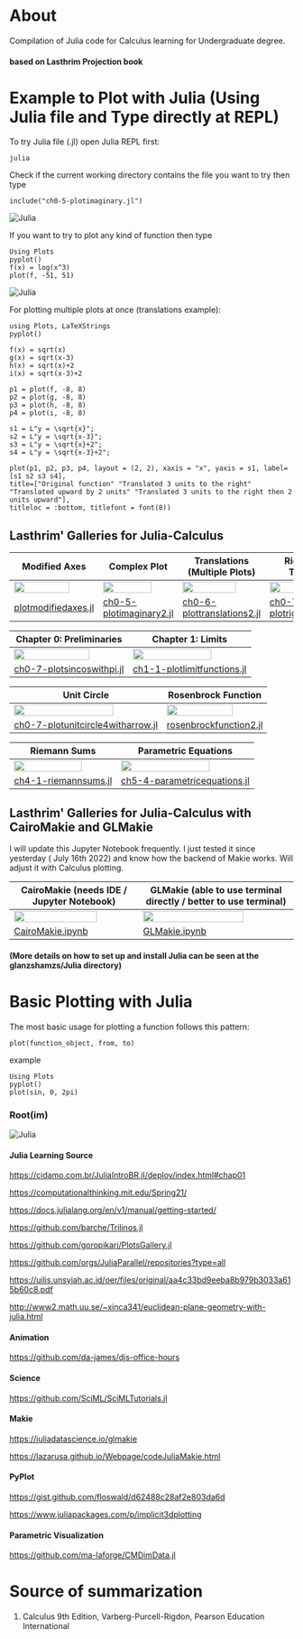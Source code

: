 # About
Compilation of Julia code for Calculus learning for Undergraduate degree.

#### based on Lasthrim Projection book 

# Example to Plot with Julia (Using Julia file and Type directly at REPL)

To try Julia file (.jl) open Julia REPL first:
```
julia

```

Check if the current working directory contains the file you want to try then type
```
include("ch0-5-plotimaginary.jl")
```
![Julia](https://raw.githubusercontent.com/glanzkaiser/glanzshamzs/main/Julia/images/plotimaginary.png)

If you want to try to plot any kind of function then type
```
Using Plots
pyplot()
f(x) = log(x^3)
plot(f, -51, 51)
```
![Julia](https://raw.githubusercontent.com/glanzkaiser/glanzshamzs/main/Julia/images/Logfunction.png)

For plotting multiple plots at once (translations example):
```
using Plots, LaTeXStrings
pyplot()

f(x) = sqrt(x)
g(x) = sqrt(x-3)
h(x) = sqrt(x)+2
i(x) = sqrt(x-3)+2

p1 = plot(f, -8, 8)
p2 = plot(g, -8, 8)
p3 = plot(h, -8, 8)
p4 = plot(i, -8, 8)

s1 = L"y = \sqrt{x}";
s2 = L"y = \sqrt{x-3}";
s3 = L"y = \sqrt{x}+2";
s4 = L"y = \sqrt{x-3}+2";

plot(p1, p2, p3, p4, layout = (2, 2), xaxis = "x", yaxis = s1, label=[s1 s2 s3 s4], 
title=["Original function" "Translated 3 units to the right" "Translated upward by 2 units" "Translated 3 units to the right then 2 units upward"],
titleloc = :bottom, titlefont = font(8))
```

## Lasthrim' Galleries for Julia-Calculus

| Modified Axes | Complex Plot | Translations (Multiple Plots) | Right Side Triangle |
| ------------- | ------------- | ------------- | ------------- | 
| <img src="https://github.com/glanzkaiser/glanzshamzs/blob/main/Julia/images/sin18x.png?raw=true" width="83%"> | <img src="https://github.com/glanzkaiser/glanzshamzs/blob/main/Julia/images/Complex.png" width="83%"> | <img src="https://github.com/glanzkaiser/glanzshamzs/blob/main/Julia/images/sqrtx.png" width="83%"> | <img src="https://github.com/glanzkaiser/glanzshamzs/blob/main/Julia/images/rightsidetriangle.png" width="83%"> | 
| <a href="https://github.com/glanzkaiser/glanzshamzs/blob/main/LasthrimProjection/Julia-Calculus/plotmodifiedaxes.jl">plotmodifiedaxes.jl</a> | <a href="https://github.com/glanzkaiser/glanzshamzs/blob/main/LasthrimProjection/Julia-Calculus/ch0-5-plotimaginary2.jl">ch0-5-plotimaginary2.jl</a> | <a href="https://github.com/glanzkaiser/glanzshamzs/blob/main/LasthrimProjection/Julia-Calculus/ch0-6-plottranslations2.jl">ch0-6-plottranslations2.jl</a> | <a href="https://github.com/glanzkaiser/glanzshamzs/blob/main/LasthrimProjection/Julia-Calculus/ch0-7-plotrighttriangle.jl">ch0-7-plotrighttriangle.jl</a> |

| Chapter 0: Preliminaries | Chapter 1: Limits | 
| ------------- | ------------- | 
| <img src="https://github.com/glanzkaiser/glanzshamzs/blob/main/Julia/images/LPcalculus-0.png" width="83%"> | <img src="https://github.com/glanzkaiser/glanzshamzs/blob/main/Julia/images/LPcalculus-1.png" width="83%"> | 
| <a href="https://github.com/glanzkaiser/glanzshamzs/blob/main/LasthrimProjection/Julia-Calculus/ch0-7-plotsincoswithpi.jl">ch0-7-plotsincoswithpi.jl</a> | <a href="https://github.com/glanzkaiser/glanzshamzs/blob/main/LasthrimProjection/Julia-Calculus/ch1-1-plotlimitfunctions.jl">ch1-1-plotlimitfunctions.jl</a> | 

| Unit Circle | Rosenbrock Function | 
| ------------- | ------------- | 
| <img src="https://github.com/glanzkaiser/glanzshamzs/blob/main/Julia/images/unitcirclewitharrow.png" width="83%"> | <img src="https://github.com/glanzkaiser/glanzshamzs/blob/main/Julia/images/rosenbrock2.png" width="83%"> | 
| <a href="https://github.com/glanzkaiser/glanzshamzs/blob/main/LasthrimProjection/Julia-Calculus/ch0-7-plotunitcircle4witharrow.jl">ch0-7-plotunitcircle4witharrow.jl</a> | <a href="https://github.com/glanzkaiser/glanzshamzs/blob/main/LasthrimProjection/Julia-Calculus/rosenbrockfunction2.jl">rosenbrockfunction2.jl</a> | 

| Riemann Sums | Parametric Equations | 
| ------------- | ------------- | 
| <img src="https://github.com/glanzkaiser/glanzshamzs/blob/main/Julia/images/riemannsums1.png" width="83%"> | <img src="https://github.com/glanzkaiser/glanzshamzs/blob/main/Julia/images/parametricfunctions.png" width="83%"> | 
| <a href="https://github.com/glanzkaiser/glanzshamzs/blob/main/LasthrimProjection/Julia-Calculus/ch4-1-riemannsums.jl">ch4-1-riemannsums.jl</a> | <a href="https://github.com/glanzkaiser/glanzshamzs/blob/main/LasthrimProjection/Julia-Calculus/ch5-4-parametricequations.jl">ch5-4-parametricequations.jl</a> | 

## Lasthrim' Galleries for Julia-Calculus with CairoMakie and GLMakie

I will update this Jupyter Notebook frequently. I just tested it since yesterday ( July 16th 2022) and know how the backend of Makie works. Will adjust it with Calculus plotting.

| CairoMakie (needs IDE / Jupyter Notebook) | GLMakie (able to use terminal directly / better to use terminal) | 
| ------------- | ------------- | 
| <img src="https://github.com/glanzkaiser/glanzshamzs/blob/main/Julia/images/CairoMakie.png" width="83%"> | <img src="https://github.com/glanzkaiser/glanzshamzs/blob/main/Julia/images/GLMakie.png" width="83%"> | 
| <a href="https://github.com/glanzkaiser/glanzshamzs/blob/main/LasthrimProjection/Julia-Calculus/CairoMakie.ipynb">CairoMakie.ipynb</a> | <a href="https://github.com/glanzkaiser/glanzshamzs/blob/main/LasthrimProjection/Julia-Calculus/GLMakie.ipynb">GLMakie.ipynb</a> | 


#### (More details on how to set up and install Julia can be seen at the glanzshamzs/Julia directory)

# Basic Plotting with Julia
The most basic usage for plotting a function follows this pattern:
```
plot(function_object, from, to)
```

example
```
Using Plots
pyplot()
plot(sin, 0, 2pi)
```
### Root(im)

![Julia](https://github.com/glanzkaiser/glanzshamzs/blob/main/Julia/images/root(im).png)

#### Julia Learning Source

https://cidamo.com.br/JuliaIntroBR.jl/deploy/index.html#chap01

https://computationalthinking.mit.edu/Spring21/

https://docs.julialang.org/en/v1/manual/getting-started/

https://github.com/barche/Trilinos.jl

https://github.com/goropikari/PlotsGallery.jl

https://github.com/orgs/JuliaParallel/repositories?type=all

https://uilis.unsyiah.ac.id/oer/files/original/aa4c33bd9eeba8b979b3033a615b60c8.pdf

http://www2.math.uu.se/~xinca341/euclidean-plane-geometry-with-julia.html

#### Animation

https://github.com/da-james/djs-office-hours

#### Science 

https://github.com/SciML/SciMLTutorials.jl

#### Makie

https://juliadatascience.io/glmakie

https://lazarusa.github.io/Webpage/codeJuliaMakie.html

#### PyPlot

https://gist.github.com/floswald/d62488c28af2e803da6d

https://www.juliapackages.com/p/implicit3dplotting

#### Parametric Visualization

https://github.com/ma-laforge/CMDimData.jl

# Source of summarization
1. Calculus 9th Edition, Varberg-Purcell-Rigdon, Pearson Education International
